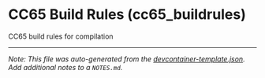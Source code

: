 
# CC65 Build Rules (cc65_buildrules)

CC65 build rules for compilation





---

_Note: This file was auto-generated from the [devcontainer-template.json](https://github.com/dhirsch1138/cc65_template/blob/main/templates/cc65_buildrules/devcontainer-template.json).  Add additional notes to a `NOTES.md`._
